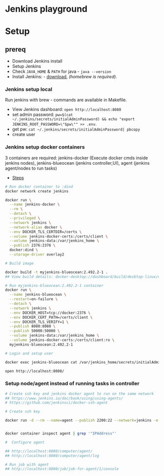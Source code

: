 # Jenkins playground

# Setup

## prereq

- Download Jenkins install
- Setup Jenkins
- Check `JAVA_HOME` & `PATH` for java - ```java --version```
- Install Jenkins: - [download](https://www.jenkins.io/download/lts/macos/), _(homebrew is required)_.


### Jenkins setup local

Run jenkins with brew - commands are available in Makefile.

- View Jenkins dashboard: `open http://localhost:8080`
- set admin password: `pw=$(cat ~/.jenkins/secrets/initialAdminPassword) && echo "export JENKINS_ROOT_PASSWORD=\"$pw\"" >> .env`.
- get pw: `cat ~/.jenkins/secrets/initialAdminPassword| pbcopy`
- create user

### Jenkins setup docker containers

3 containers are required: jenkins-docker (Execute docker cmds inside jenkins nodes), jenkins-blueocean (jenkins controller,UI), agent (jenkins agent/nodes to run tasks)

- [Steps](https://www.jenkins.io/doc/book/installing/docker/)

```sh
# Run docker container to :dind
docker network create jenkins

docker run \
  --name jenkins-docker \
  --rm \
  --detach \
  --privileged \
  --network jenkins \
  --network-alias docker \
  --env DOCKER_TLS_CERTDIR=/certs \
  --volume jenkins-docker-certs:/certs/client \
  --volume jenkins-data:/var/jenkins_home \
  --publish 2376:2376 \
  docker:dind \
  --storage-driver overlay2
```

```sh
# Build image

docker build -t myjenkins-blueocean:2.492.2-1 .
## View build details: docker-desktop://dashboard/build/desktop-linux/desktop-linux/22ia4w6rtdnka4nhtkf262ceu

# Run myjenkins-blueocean:2.492.2-1 container
docker run \
  --name jenkins-blueocean \
  --restart=on-failure \
  --detach \
  --network jenkins \
  --env DOCKER_HOST=tcp://docker:2376 \
  --env DOCKER_CERT_PATH=/certs/client \
  --env DOCKER_TLS_VERIFY=1 \
  --publish 8080:8080 \
  --publish 50000:50000 \
  --volume jenkins-data:/var/jenkins_home \
  --volume jenkins-docker-certs:/certs/client:ro \
  myjenkins-blueocean:2.492.2-1

# Login and setup user

docker exec jenkins-blueocean cat /var/jenkins_home/secrets/initialAdminPassword | pbcopy

open http://localhost:8080/
```

### Setup node/agent instead of running tasks in controller

```sh
# Create ssh key and jenkins docker agent to run on the same network
## https://www.jenkins.io/doc/book/using/using-agents/
# https://github.com/jenkinsci/docker-ssh-agent

# Create ssh key

docker run -d --rm --name=agent --publish 2200:22 --network=jenkins -e "JENKINS_AGENT_SSH_PUBKEY=$(cat ~/.ssh/jenkins_agent_key.pub)" jenkins/ssh-agent 


docker container inspect agent | grep '"IPAddress"'

#  Configure agent

## http://localhost:8080/computer/agent/
## http://localhost:8080/computer/agent/log

# Run job with agent
## http://localhost:8080/job/job-for-agent/1/console
```